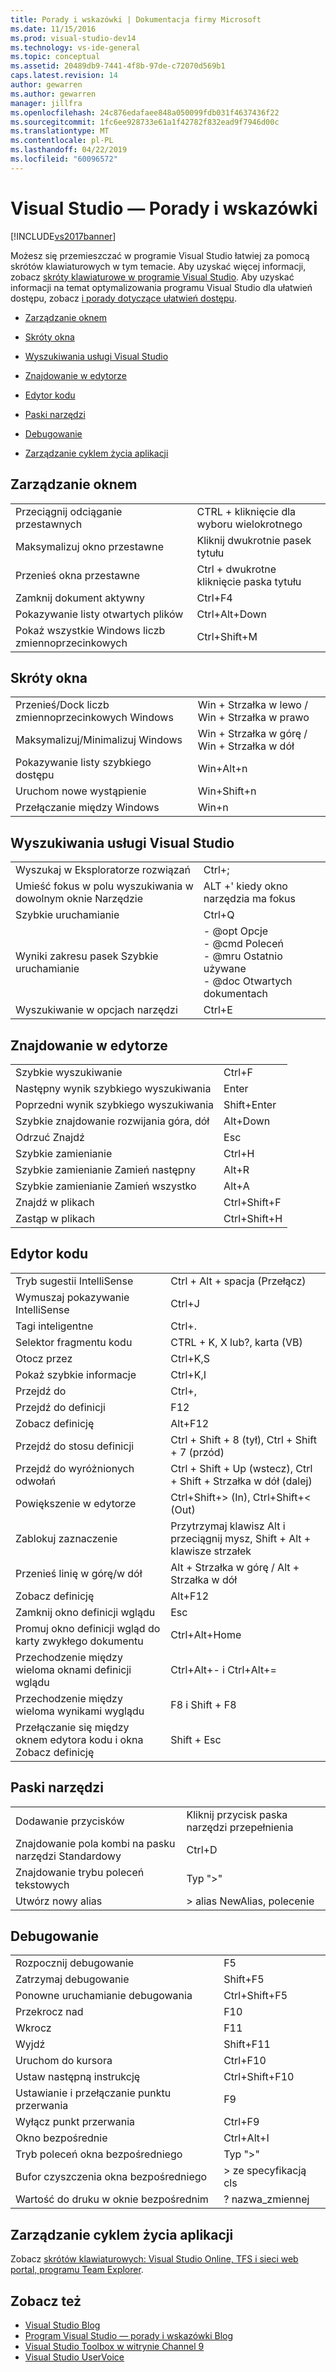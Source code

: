```yaml
---
title: Porady i wskazówki | Dokumentacja firmy Microsoft
ms.date: 11/15/2016
ms.prod: visual-studio-dev14
ms.technology: vs-ide-general
ms.topic: conceptual
ms.assetid: 20489db9-7441-4f8b-97de-c72070d569b1
caps.latest.revision: 14
author: gewarren
ms.author: gewarren
manager: jillfra
ms.openlocfilehash: 24c876edafaee848a050099fdb031f4637436f22
ms.sourcegitcommit: 1fc6ee928733e61a1f42782f832ead9f7946d00c
ms.translationtype: MT
ms.contentlocale: pl-PL
ms.lasthandoff: 04/22/2019
ms.locfileid: "60096572"
---
```

# <a name="tips-and-tricks-for-visual-studio"></a>Visual Studio — Porady i wskazówki

[!INCLUDE[vs2017banner](../includes/vs2017banner.md)]

Możesz się przemieszczać w programie Visual Studio łatwiej za pomocą skrótów klawiaturowych w tym temacie. Aby uzyskać więcej informacji, zobacz [skróty klawiaturowe w programie Visual Studio](default-keyboard-shortcuts-in-visual-studio.md). Aby uzyskać informacji na temat optymalizowania programu Visual Studio dla ułatwień dostępu, zobacz [i porady dotyczące ułatwień dostępu](../ide/reference/accessibility-tips-and-tricks.md).

- [Zarządzanie oknem](../ide/tips-and-tricks-for-visual-studio.md#BKMK_WindowMgmt)

- [Skróty okna](../ide/tips-and-tricks-for-visual-studio.md#BKMK_WindowShortcuts)

- [Wyszukiwania usługi Visual Studio](../ide/tips-and-tricks-for-visual-studio.md#BKMK_Search)

- [Znajdowanie w edytorze](../ide/tips-and-tricks-for-visual-studio.md#BKMK_EditorFind)

- [Edytor kodu](../ide/tips-and-tricks-for-visual-studio.md#BKMK_CodeEditor)

- [Paski narzędzi](../ide/tips-and-tricks-for-visual-studio.md#BKMK_Toolbars)

- [Debugowanie](../ide/tips-and-tricks-for-visual-studio.md#BKMK_Debugging)

- [Zarządzanie cyklem życia aplikacji](../ide/tips-and-tricks-for-visual-studio.md#BKMK_ALM)

## <a name="BKMK_WindowMgmt"></a> Zarządzanie oknem

|||
|-|-|
|Przeciągnij odciąganie przestawnych|CTRL + kliknięcie dla wyboru wielokrotnego|
|Maksymalizuj okno przestawne|Kliknij dwukrotnie pasek tytułu|
|Przenieś okna przestawne|Ctrl + dwukrotne kliknięcie paska tytułu|
|Zamknij dokument aktywny|Ctrl+F4|
|Pokazywanie listy otwartych plików|Ctrl+Alt+Down|
|Pokaż wszystkie Windows liczb zmiennoprzecinkowych|Ctrl+Shift+M|

## <a name="BKMK_WindowShortcuts"></a> Skróty okna

|||
|-|-|
|Przenieś/Dock liczb zmiennoprzecinkowych Windows|Win + Strzałka w lewo / Win + Strzałka w prawo|
|Maksymalizuj/Minimalizuj Windows|Win + Strzałka w górę / Win + Strzałka w dół|
|Pokazywanie listy szybkiego dostępu|Win+Alt+n|
|Uruchom nowe wystąpienie|Win+Shift+n|
|Przełączanie między Windows|Win+n|

## <a name="BKMK_Search"></a> Wyszukiwania usługi Visual Studio

|||
|-|-|
|Wyszukaj w Eksploratorze rozwiązań|Ctrl+;|
|Umieść fokus w polu wyszukiwania w dowolnym oknie Narzędzie|ALT +' kiedy okno narzędzia ma fokus|
|Szybkie uruchamianie|Ctrl+Q|
|Wyniki zakresu pasek Szybkie uruchamianie|- @opt Opcje<br />- @cmd Poleceń<br />- @mru Ostatnio używane<br />- @doc Otwartych dokumentach|
|Wyszukiwanie w opcjach narzędzi|Ctrl+E|

## <a name="BKMK_EditorFind"></a> Znajdowanie w edytorze

|||
|-|-|
|Szybkie wyszukiwanie|Ctrl+F|
|Następny wynik szybkiego wyszukiwania|Enter|
|Poprzedni wynik szybkiego wyszukiwania|Shift+Enter|
|Szybkie znajdowanie rozwijania góra, dół|Alt+Down|
|Odrzuć Znajdź|Esc|
|Szybkie zamienianie|Ctrl+H|
|Szybkie zamienianie Zamień następny|Alt+R|
|Szybkie zamienianie Zamień wszystko|Alt+A|
|Znajdź w plikach|Ctrl+Shift+F|
|Zastąp w plikach|Ctrl+Shift+H|

## <a name="BKMK_CodeEditor"></a> Edytor kodu

|||
|-|-|
|Tryb sugestii IntelliSense|Ctrl + Alt + spacja (Przełącz)|
|Wymuszaj pokazywanie IntelliSense|Ctrl+J|
|Tagi inteligentne|Ctrl+.|
|Selektor fragmentu kodu|CTRL + K, X lub?, karta (VB)|
|Otocz przez|Ctrl+K,S|
|Pokaż szybkie informacje|Ctrl+K,I|
|Przejdź do|Ctrl+,|
|Przejdź do definicji|F12|
|Zobacz definicję|Alt+F12|
|Przejdź do stosu definicji|Ctrl + Shift + 8 (tył), Ctrl + Shift + 7 (przód)|
|Przejdź do wyróżnionych odwołań|Ctrl + Shift + Up (wstecz), Ctrl + Shift + Strzałka w dół (dalej)|
|Powiększenie w edytorze|Ctrl+Shift+> (In), Ctrl+Shift+< (Out)|
|Zablokuj zaznaczenie|Przytrzymaj klawisz Alt i przeciągnij mysz, Shift + Alt + klawisze strzałek|
|Przenieś linię w górę/w dół|Alt + Strzałka w górę / Alt + Strzałka w dół|
|Zobacz definicję|Alt+F12|
|Zamknij okno definicji wglądu|Esc|
|Promuj okno definicji wgląd do karty zwykłego dokumentu|Ctrl+Alt+Home|
|Przechodzenie między wieloma oknami definicji wglądu|Ctrl+Alt+- i Ctrl+Alt+=|
|Przechodzenie między wieloma wynikami wyglądu|F8 i Shift + F8|
|Przełączanie się między oknem edytora kodu i okna Zobacz definicję|Shift + Esc|

## <a name="BKMK_Toolbars"></a> Paski narzędzi

|||
|-|-|
|Dodawanie przycisków|Kliknij przycisk paska narzędzi przepełnienia|
|Znajdowanie pola kombi na pasku narzędzi Standardowy|Ctrl+D|
|Znajdowanie trybu poleceń tekstowych|Typ ">"|
|Utwórz nowy alias|> alias NewAlias, polecenie|

## <a name="BKMK_Debugging"></a> Debugowanie

|||
|-|-|
|Rozpocznij debugowanie|F5|
|Zatrzymaj debugowanie|Shift+F5|
|Ponowne uruchamianie debugowania|Ctrl+Shift+F5|
|Przekrocz nad|F10|
|Wkrocz|F11|
|Wyjdź|Shift+F11|
|Uruchom do kursora|Ctrl+F10|
|Ustaw następną instrukcję|Ctrl+Shift+F10|
|Ustawianie i przełączanie punktu przerwania|F9|
|Wyłącz punkt przerwania|Ctrl+F9|
|Okno bezpośrednie|Ctrl+Alt+I|
|Tryb poleceń okna bezpośredniego|Typ ">"|
|Bufor czyszczenia okna bezpośredniego|> ze specyfikacją cls|
|Wartość do druku w oknie bezpośrednim|? nazwa_zmiennej|

## <a name="BKMK_ALM"></a> Zarządzanie cyklem życia aplikacji

Zobacz [skrótów klawiaturowych: Visual Studio Online, TFS i sieci web portal, programu Team Explorer](/azure/devops/project/navigation/keyboard-shortcuts?view=vsts).

## <a name="see-also"></a>Zobacz też

- [Visual Studio Blog](http://blogs.msdn.com/b/visualstudio)
- [Program Visual Studio — porady i wskazówki Blog](http://blogs.msdn.com/b/zainnab)
- [Visual Studio Toolbox w witrynie Channel 9](http://channel9.msdn.com/Shows/Visual-Studio-Toolbox)
- [Visual Studio UserVoice](http://visualstudio.uservoice.com/forums/121579-visual-studio)